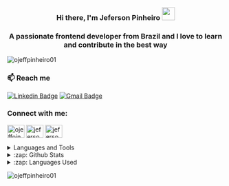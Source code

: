 <h3 align="center"> Hi there, I'm Jeferson Pinheiro <img src="https://media.giphy.com/media/hvRJCLFzcasrR4ia7z/giphy.gif" width="30px"></h3>
<h3 align="center">A passionate frontend developer from Brazil and I love to learn and contribute in the best way</h3>

<p align="left"> <img src="https://komarev.com/ghpvc/?username=ojeffpinheiro01&label=Profile%20views&color=0e75b6&style=flat" alt="ojeffpinheiro01" /> </p>

### :mailbox: Reach me	
[![Linkedin Badge](https://img.shields.io/badge/-JefersonPinheiro-blue?style=flat-square&logo=Linkedin&logoColor=white&link=https://https://www.linkedin.com/in/jeferson-pinheiro/)](https://www.linkedin.com/in/jeferson-pinheiro/)
[![Gmail Badge](https://img.shields.io/badge/-jefersonpinheirodesouza@gmail.com-c14438?style=flat-square&logo=Gmail&logoColor=white&link=mailto:jefersonpinheirodesouza@gmail.com)](mailto:jefersonpinheirodesouza@gmail.com)

<h3 align="left">Connect with me:</h3>
<p align="left">
  <a href="https://dev.to/ojeffoinheiro" target="blank"><img align="center" src="https://cdn.jsdelivr.net/npm/simple-icons@3.0.1/icons/dev-dot-to.svg" alt="ojeffoinheiro" height="30" width="40" /></a>
  <a href="https://linkedin.com/in/jeferson-pinheiro" target="blank"><img align="center" src="https://cdn.jsdelivr.net/npm/simple-icons@3.0.1/icons/linkedin.svg" alt="jeferson-pinheiro" height="30" width="40" /></a>
  <a href="https://app.rocketseat.com.br/me/jeferson-pinheiro-de-souza-1580117763" target="blank"><img align="center" src="https://i.ytimg.com/an/SfwM5u0Kce6Cce8_S72olg/featured_channel.jpg?v=5f3c24e8" alt="jeferson-pinheiro" height="30" width="40" /></a>
</p>
<details>
  <summary> Languages and Tools</summary>
  <h4>Programming Languages</h4>
<img alt="JavaScript" src="https://img.shields.io/badge/javascript%20-%23323330.svg?&style=for-the-badge&logo=javascript&logoColor=%23F7DF1E"/> <img alt="TypeScript" src="https://img.shields.io/badge/typescript%20-%23007ACC.svg?&style=for-the-badge&logo=typescript&logoColor=white"/> <img alt="PHP" src="https://img.shields.io/badge/php-%23777BB4.svg?&style=for-the-badge&logo=php&logoColor=white"/>

<h4>Frontend Development</h4>
<img alt="React" src="https://img.shields.io/badge/react%20-%2320232a.svg?&style=for-the-badge&logo=react&logoColor=%2361DAFB"/> <img alt="HTML5" src="https://img.shields.io/badge/html5%20-%23E34F26.svg?&style=for-the-badge&logo=html5&logoColor=white"/> <img alt="CSS3" src="https://img.shields.io/badge/css3%20-%231572B6.svg?&style=for-the-badge&logo=css3&logoColor=white"/> <img alt="Redux" src="https://img.shields.io/badge/redux%20-%23593d88.svg?&style=for-the-badge&logo=redux&logoColor=white"/>

<h4>Backend Development</h4>
<img alt="NodeJS" src="https://img.shields.io/badge/node.js%20-%2343853D.svg?&style=for-the-badge&logo=node.js&logoColor=white"/> <img alt="Express.js" src="https://img.shields.io/badge/express.js%20-%23404d59.svg?&style=for-the-badge"/> <img alt="Spring" src="https://img.shields.io/badge/spring%20-%236DB33F.svg?&style=for-the-badge&logo=spring&logoColor=white"/>

<h4>Mobile App Development</h4>
<img alt="React Native" src="https://img.shields.io/badge/react_native%20-%2320232a.svg?&style=for-the-badge&logo=react&logoColor=%2361DAFB"/>

<h4>Database</h4>
<img alt="MongoDB" src ="https://img.shields.io/badge/MongoDB-%234ea94b.svg?&style=for-the-badge&logo=mongodb&logoColor=white"/>  <img alt="MySQL" src="https://img.shields.io/badge/mysql-%2300f.svg?&style=for-the-badge&logo=mysql&logoColor=white"/> <img alt="Postgres" src ="https://img.shields.io/badge/postgres-%23316192.svg?&style=for-the-badge&logo=postgresql&logoColor=white"/>

<h4>Backend as a Service(BaaS)</h4>
<img alt="Firebase" src="https://img.shields.io/badge/firebase%20-%23039BE5.svg?&style=for-the-badge&logo=firebase"/> <img alt="Heroku" src="https://img.shields.io/badge/heroku%20-%23430098.svg?&style=for-the-badge&logo=heroku&logoColor=white"/>

<h4>Design</h4>
<img alt="Adobe Photoshop" src="https://img.shields.io/badge/adobe%20photoshop%20-%2331A8FF.svg?&style=for-the-badge&logo=adobe%20photoshop&logoColor=white"/> <img alt="Figma" src="https://img.shields.io/badge/figma%20-%23F24E1E.svg?&style=for-the-badge&logo=figma&logoColor=white"/> <img alt="Canva" src="https://img.shields.io/badge/Canva%20-%2300C4CC.svg?&style=for-the-badge&logo=Canva&logoColor=white"/>
</details>


<details>
  <summary>:zap: Github Stats</summary>
  <img src="https://github-readme-stats.vercel.app/api?username=ojeffpinheiro01&&show_icons=true&title_color=222222&icon_color=03A87C&text_color=333333&bg_color=ffffff">
</details>

<details>
  <summary>:zap: Languages Used</summary>
  <img src="https://github-readme-stats.vercel.app/api/top-langs/?username=ojeffpinheiro01&layout=compact&bg_color=ffffff&text_color=333333">
</details>

<p><img align="center" src="https://github-readme-streak-stats.herokuapp.com/?user=ojeffpinheiro01&" alt="ojeffpinheiro01" /></p>

<!--
**ojeffpinheiro01/ojeffpinheiro01** is a ✨ _special_ ✨ repository because its `README.md` (this file) appears on your GitHub profile.

Here are some ideas to get you started:

- 🔭 I’m currently working on ...
- 🌱 I’m currently learning ...
- 👯 I’m looking to collaborate on ...
- 🤔 I’m looking for help with ...
- 💬 Ask me about ...
- 📫 How to reach me: ...
- 😄 Pronouns: ...
- ⚡ Fun fact: ...
-->
